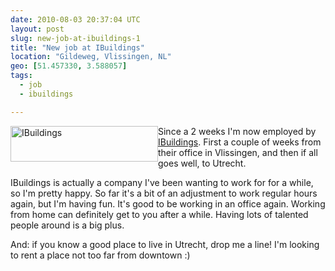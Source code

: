 ```yaml
---
date: 2010-08-03 20:37:04 UTC
layout: post
slug: new-job-at-ibuildings-1
title: "New job at IBuildings"
location: "Gildeweg, Vlissingen, NL"
geo: [51.457330, 3.588057]
tags:
  - job
  - ibuildings

---
```

<div style="float: left"><a href="http://www.ibuildings.co.uk"><img alt="IBuildings" src="http://evertpot.com/resources/files/logos/ibuildings_logo_small.jpg" width="236" height="57" /></a></div>

<p>Since a 2 weeks I'm now employed by <a href="http://www.ibuildings.co.uk/">IBuildings</a>. First a couple of weeks from their office in Vlissingen, and then if all goes well, to Utrecht.</p>

<p>IBuildings is actually a company I've been wanting to work for for a while, so I'm pretty happy. So far it's a bit of an adjustment to work regular hours again, but I'm having fun. It's good to be working in an office again. Working from home can definitely get to you after a while. Having lots of talented people around is a big plus.</p>

<p>And: if you know a good place to live in Utrecht, drop me a line! I'm looking to rent a place not too far from downtown :)</p>
